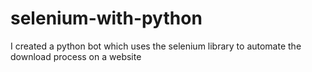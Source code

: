 # selenium-with-python
I created a python bot which uses the selenium library to automate the download process on a website
